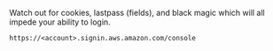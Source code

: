 Watch out for cookies, lastpass (fields), and black magic which will all impede your ability to login.
```
https://<account>.signin.aws.amazon.com/console
```
